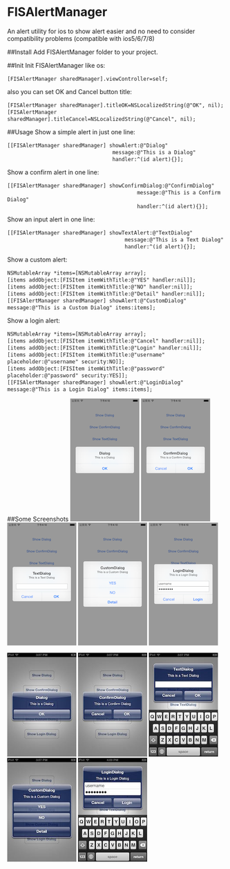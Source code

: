 FISAlertManager
===============

An alert utility for ios to show alert easier and no need to consider compatibility problems (compatible with ios5/6/7/8)

##Install
Add FISAlertManager folder to your project.

##Init
Init FISAlertManager like os:

    [FISAlertManager sharedManager].viewController=self;

also you can set OK and Cancel button title:

    [FISAlertManager sharedManager].titleOK=NSLocalizedString(@"OK", nil);
    [FISAlertManager sharedManager].titleCancel=NSLocalizedString(@"Cancel", nil);

##Usage
Show a simple alert in just one line:

    [[FISAlertManager sharedManager] showAlert:@"Dialog" 
                                      message:@"This is a Dialog" 
                                      handler:^(id alert){}];

Show a confirm alert in one line:

    [[FISAlertManager sharedManager] showConfirmDialog:@"ConfirmDialog" 
                                              message:@"This is a Confirm Dialog" 
                                              handler:^(id alert){}];

Show an input alert in one line:

    [[FISAlertManager sharedManager] showTextAlert:@"TextDialog" 
                                          message:@"This is a Text Dialog" 
                                          handler:^(id alert){}];

Show a custom alert:

    NSMutableArray *items=[NSMutableArray array];
    [items addObject:[FISItem itemWithTitle:@"YES" handler:nil]];
    [items addObject:[FISItem itemWithTitle:@"NO" handler:nil]];
    [items addObject:[FISItem itemWithTitle:@"Detail" handler:nil]];
    [[FISAlertManager sharedManager] showAlert:@"CustomDialog" message:@"This is a Custom Dialog" items:items];

Show a login alert:

    NSMutableArray *items=[NSMutableArray array];
    [items addObject:[FISItem itemWithTitle:@"Cancel" handler:nil]];
    [items addObject:[FISItem itemWithTitle:@"Login" handler:nil]];
    [items addObject:[FISItem itemWithTitle:@"username" placeholder:@"username" security:NO]];
    [items addObject:[FISItem itemWithTitle:@"password" placeholder:@"password" security:YES]];
    [[FISAlertManager sharedManager] showAlert:@"LoginDialog" message:@"This is a Login Dialog" items:items];

##Some Screenshots
![ios8_1](Screenshots/ios8_1.png)
![ios8_2](Screenshots/ios8_2.png)
![ios8_3](Screenshots/ios8_3.png)
![ios8_4](Screenshots/ios8_4.png)
![ios8_5](Screenshots/ios8_5.png)

![ios6_1](Screenshots/ios6_1.jpg)
![ios6_2](Screenshots/ios6_2.jpg)
![ios6_3](Screenshots/ios6_3.jpg)
![ios6_4](Screenshots/ios6_4.jpg)
![ios6_5](Screenshots/ios6_5.jpg)
